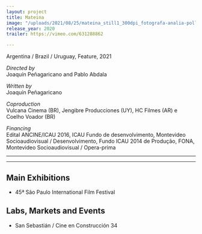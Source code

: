 ```yaml
---
layout: project
title: Mateina
image: "/uploads/2021/08/25/mateina_still1_300dpi_fotografa-analia-pollio.jpg"
release_year: 2020
trailer: https://vimeo.com/631288862

---
```

Argentina / Brazil / Uruguay, Feature, 2021

_Directed by_  
Joaquín Peñagaricano and Pablo Abdala

_Written by_  
Joaquín Peñagaricano

_Coproduction_  
Vulcana Cinema (BR), Jengibre Producciones (UY), HC Filmes (AR) e Coelho Voador (BR)

_Financing_  
Edital ANCINE/ICAU 2016, ICAU Fundo de desenvolvimento, Montevideo Socioaudiovisual / Desenvolvimento, Fundo ICAU 2014 de Produção, FONA, Montevideo Socioaudiovisual / Opera-prima

***

***

## Main Exhibitions

* 45ª São Paulo International Film Festival

## Labs, Markets and Events

* San Sebastián / Cine en Construcción 34